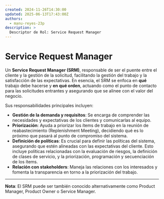 ```yaml
---
created: 2024-11-26T14:30:00
updated: 2025-06-13T17:43:00Z
authors:
  - manu-reyes-23p
description: >
  Descriptor de Rol: Service Request Manager
---
```


# Service Request Manager

Un **Service Request Manager (SRM)**, responsable de ser el puente entre el cliente y la gestión de la solicitud, facilitando la gestión del trabajo y la satisfacción de las expectativas. En esencia, el SRM se enfoca en **qué** trabajo debe hacerse y **en qué orden**, actuando como el punto de contacto para las solicitudes entrantes y asegurando que se alinee con el valor del negocio.

Sus responsabilidades principales incluyen:

- **Gestión de la demanda y requisitos**: Se encarga de comprender las necesidades y expectativas de los clientes y comunicarlas al equipo.
- **Priorización**: Ayuda a priorizar los ítems de trabajo en la reunión de reabastecimiento (Replenishment Meeting), decidiendo qué es lo próximo que pasará al punto de compromiso del sistema.
- **Definición de políticas**: Es crucial para definir las políticas del sistema, asegurando que estén alineadas con las expectativas del cliente. Esto incluye políticas relacionadas con la evaluación de riesgos, la definición de clases de servicio, y la priorización, programación y secuenciación de los ítems.
- **Relación con stakeholders**: Maneja las relaciones con los interesados y fomenta la transparencia en torno a la priorización del trabajo.

---

**Nota**: El SRM puede ser también conocido alternativamente como Product Manager, Product Owner o Service Manager.